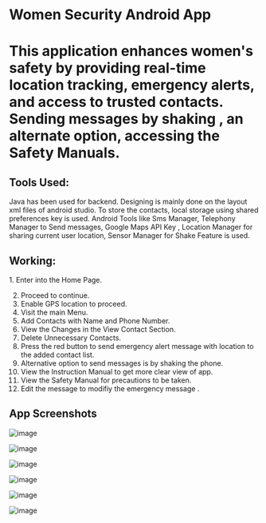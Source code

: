 # Women Security Android App

<h1>This application enhances women's safety by providing real-time location tracking, emergency alerts, and access to trusted contacts. Sending messages by shaking , an alternate option, accessing the Safety Manuals.

</h1>

<h2>Tools Used:</h2>
Java has been used for backend. Designing is mainly done on the layout xml files of android studio. To store the contacts, local storage using shared preferences key is used. Android Tools like Sms Manager, Telephony Manager to Send messages, Google Maps API Key , Location Manager for sharing current user location, Sensor Manager for Shake Feature is used.

<h2>Working:</h2>
  1.	Enter into the Home Page.

2.	Proceed to continue.
3.	Enable GPS location to proceed.
4.	Visit the main Menu.
5.	Add Contacts with Name and Phone Number.
6.	View the Changes in the View Contact Section.
7.	Delete Unnecessary Contacts.
8.	Press the red button to send emergency alert message with location to the added contact list.
9.	Alternative option to send messages is by shaking the phone.
10.	View the Instruction Manual to get more clear view of app.
11.	View the Safety Manual for precautions to be taken.
12.	Edit the message to modifiy the emergency message .

<h2>App Screenshots</h2>

![image](https://github.com/user-attachments/assets/dbec8529-1c6d-4b5f-8670-6c434c18ca55)

![image](https://github.com/user-attachments/assets/17e653c4-789a-4bff-a111-23a82021a5bd)

![image](https://github.com/user-attachments/assets/a30c2a7a-b227-4bf6-afaf-ed7b9ba0384a)

![image](https://github.com/user-attachments/assets/04dbfe12-85ac-4585-8207-470b36345fb6)

![image](https://github.com/user-attachments/assets/dc88b56a-50a5-4d80-a890-55187d55d6be)

![image](https://github.com/user-attachments/assets/31a88a3a-7f70-4013-92a2-be38a7e26fb9)











